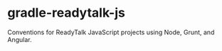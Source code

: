 gradle-readytalk-js
===================

Conventions for ReadyTalk JavaScript projects using Node, Grunt, and Angular.
